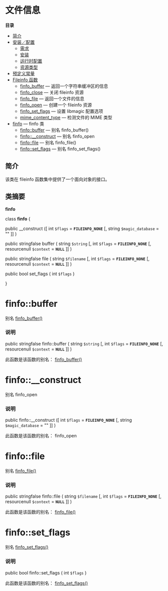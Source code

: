文件信息
========

**目录**

-   [简介](/intro/fileinfo.html)
-   [安装／配置](/fileinfo/setup.html)
    -   [需求](/fileinfo/setup.html#需求)
    -   [安装](/fileinfo/setup.html#安装)
    -   [运行时配置](/fileinfo/setup.html#运行时配置)
    -   [资源类型](/fileinfo/setup.html#资源类型)
-   [预定义常量](/fileinfo/constants.html)
-   [Fileinfo 函数](/ref/fileinfo.html)
    -   [finfo\_buffer](/ref/fileinfo.html#finfo_buffer) —
        返回一个字符串缓冲区的信息
    -   [finfo\_close](/ref/fileinfo.html#finfo_close) — 关闭 fileinfo
        资源
    -   [finfo\_file](/ref/fileinfo.html#finfo_file) —
        返回一个文件的信息
    -   [finfo\_open](/ref/fileinfo.html#finfo_open) — 创建一个 fileinfo
        资源
    -   [finfo\_set\_flags](/ref/fileinfo.html#finfo_set_flags) — 设置
        libmagic 配置选项
    -   [mime\_content\_type](/ref/fileinfo.html#mime_content_type) —
        检测文件的 MIME 类型
-   [finfo](/class/finfo.html) — finfo 类
    -   [finfo::buffer](/class/finfo.html#finfo::buffer) — 别名
        finfo\_buffer()
    -   [finfo::\_\_construct](/class/finfo.html#finfo::__construct) —
        别名 finfo\_open
    -   [finfo::file](/class/finfo.html#finfo::file) — 别名
        finfo\_file()
    -   [finfo::set\_flags](/class/finfo.html#finfo::set_flags) — 别名
        finfo\_set\_flags()

简介
----

该类在 fileinfo 函数集中提供了一个面向对象的接口。

类摘要
------

**finfo**

<span class="ooclass"> class **finfo** </span> {

<span class="modifier">public</span> <span
class="methodname">\_\_construct</span> (\[ <span
class="methodparam"><span class="type">int</span> `$flags`<span
class="initializer"> = **`FILEINFO_NONE`**</span></span> \[, <span
class="methodparam"><span class="type">string</span>
`$magic_database`<span class="initializer"> = ""</span></span> \]\] )

<span class="modifier">public</span> <span class="type"><span
class="type">string</span><span class="type">false</span></span> <span
class="methodname">buffer</span> ( <span class="methodparam"><span
class="type">string</span> `$string`</span> \[, <span
class="methodparam"><span class="type">int</span> `$flags`<span
class="initializer"> = **`FILEINFO_NONE`**</span></span> \[, <span
class="methodparam"><span class="type"><span
class="type">resource</span><span class="type">null</span></span>
`$context`<span class="initializer"> = **`NULL`**</span></span> \]\] )

<span class="modifier">public</span> <span class="type"><span
class="type">string</span><span class="type">false</span></span> <span
class="methodname">file</span> ( <span class="methodparam"><span
class="type">string</span> `$filename`</span> \[, <span
class="methodparam"><span class="type">int</span> `$flags`<span
class="initializer"> = **`FILEINFO_NONE`**</span></span> \[, <span
class="methodparam"><span class="type"><span
class="type">resource</span><span class="type">null</span></span>
`$context`<span class="initializer"> = **`NULL`**</span></span> \]\] )

<span class="modifier">public</span> <span class="type">bool</span>
<span class="methodname">set\_flags</span> ( <span
class="methodparam"><span class="type">int</span> `$flags`</span> )

}

finfo::buffer
=============

别名
<a href="/ref/fileinfo.html#finfo_buffer" class="link">finfo_buffer()</a>

### 说明

<span class="modifier">public</span> <span class="type"><span
class="type">string</span><span class="type">false</span></span> <span
class="methodname">finfo::buffer</span> ( <span
class="methodparam"><span class="type">string</span> `$string`</span>
\[, <span class="methodparam"><span class="type">int</span>
`$flags`<span class="initializer"> = **`FILEINFO_NONE`**</span></span>
\[, <span class="methodparam"><span class="type"><span
class="type">resource</span><span class="type">null</span></span>
`$context`<span class="initializer"> = **`NULL`**</span></span> \]\] )

此函数是该函数的别名：
<a href="/ref/fileinfo.html#finfo_buffer" class="link">finfo_buffer()</a>

finfo::\_\_construct
====================

别名 <span class="function">finfo\_open</span>

### 说明

<span class="modifier">public</span> <span
class="methodname">finfo::\_\_construct</span> (\[ <span
class="methodparam"><span class="type">int</span> `$flags`<span
class="initializer"> = **`FILEINFO_NONE`**</span></span> \[, <span
class="methodparam"><span class="type">string</span>
`$magic_database`<span class="initializer"> = ""</span></span> \]\] )

此函数是该函数的别名： <span class="function">finfo\_open</span>

finfo::file
===========

别名
<a href="/ref/fileinfo.html#finfo_file" class="link">finfo_file()</a>

### 说明

<span class="modifier">public</span> <span class="type"><span
class="type">string</span><span class="type">false</span></span> <span
class="methodname">finfo::file</span> ( <span class="methodparam"><span
class="type">string</span> `$filename`</span> \[, <span
class="methodparam"><span class="type">int</span> `$flags`<span
class="initializer"> = **`FILEINFO_NONE`**</span></span> \[, <span
class="methodparam"><span class="type"><span
class="type">resource</span><span class="type">null</span></span>
`$context`<span class="initializer"> = **`NULL`**</span></span> \]\] )

此函数是该函数的别名：
<a href="/ref/fileinfo.html#finfo_file" class="link">finfo_file()</a>

finfo::set\_flags
=================

别名
<a href="/ref/fileinfo.html#finfo_set_flags" class="link">finfo_set_flags()</a>

### 说明

<span class="modifier">public</span> <span class="type">bool</span>
<span class="methodname">finfo::set\_flags</span> ( <span
class="methodparam"><span class="type">int</span> `$flags`</span> )

此函数是该函数的别名：
<a href="/ref/fileinfo.html#finfo_set_flags" class="link">finfo_set_flags()</a>
